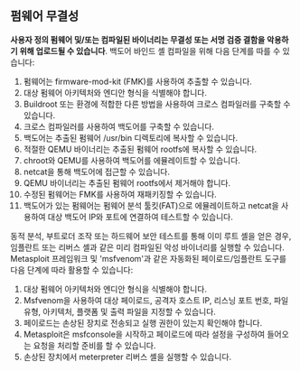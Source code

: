 ## 펌웨어 무결성

**사용자 정의 펌웨어 및/또는 컴파일된 바이너리는 무결성 또는 서명 검증 결함을 악용하기 위해 업로드될 수 있습니다**. 백도어 바인드 셸 컴파일을 위해 다음 단계를 따를 수 있습니다:

1. 펌웨어는 firmware-mod-kit (FMK)를 사용하여 추출할 수 있습니다.
2. 대상 펌웨어 아키텍처와 엔디안 형식을 식별해야 합니다.
3. Buildroot 또는 환경에 적합한 다른 방법을 사용하여 크로스 컴파일러를 구축할 수 있습니다.
4. 크로스 컴파일러를 사용하여 백도어를 구축할 수 있습니다.
5. 백도어는 추출된 펌웨어 /usr/bin 디렉토리에 복사할 수 있습니다.
6. 적절한 QEMU 바이너리는 추출된 펌웨어 rootfs에 복사할 수 있습니다.
7. chroot와 QEMU를 사용하여 백도어를 에뮬레이트할 수 있습니다.
8. netcat을 통해 백도어에 접근할 수 있습니다.
9. QEMU 바이너리는 추출된 펌웨어 rootfs에서 제거해야 합니다.
10. 수정된 펌웨어는 FMK를 사용하여 재패키징할 수 있습니다.
11. 백도어가 있는 펌웨어는 펌웨어 분석 툴킷(FAT)으로 에뮬레이트하고 netcat을 사용하여 대상 백도어 IP와 포트에 연결하여 테스트할 수 있습니다.

동적 분석, 부트로더 조작 또는 하드웨어 보안 테스트를 통해 이미 루트 셸을 얻은 경우, 임플란트 또는 리버스 셸과 같은 미리 컴파일된 악성 바이너리를 실행할 수 있습니다. Metasploit 프레임워크 및 'msfvenom'과 같은 자동화된 페이로드/임플란트 도구를 다음 단계에 따라 활용할 수 있습니다:

1. 대상 펌웨어 아키텍처와 엔디안 형식을 식별해야 합니다.
2. Msfvenom을 사용하여 대상 페이로드, 공격자 호스트 IP, 리스닝 포트 번호, 파일 유형, 아키텍처, 플랫폼 및 출력 파일을 지정할 수 있습니다.
3. 페이로드는 손상된 장치로 전송되고 실행 권한이 있는지 확인해야 합니다.
4. Metasploit은 msfconsole을 시작하고 페이로드에 따라 설정을 구성하여 들어오는 요청을 처리할 준비를 할 수 있습니다.
5. 손상된 장치에서 meterpreter 리버스 셸을 실행할 수 있습니다.
